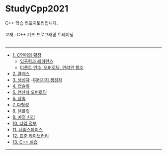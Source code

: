 # StudyCpp2021
C++ 학습 리포지토리입니다. <br><br>
교재 : C++ 기초 프로그래밍 트레이닝 <br><br>

-------------------

- [1. C언어의 확장](https://andjjip.tistory.com/246?category=949011)
  - [입출력과 레퍼런스](https://andjjip.tistory.com/247?category=949011)
  - [디폴트 인수, 오버로딩, 인라인 함수](https://andjjip.tistory.com/249?category=949011)
- [2. 클래스](https://andjjip.tistory.com/250?category=949011)
- [3. 생성자](https://andjjip.tistory.com/253?category=949011)
   -[여러가지 생성자](https://andjjip.tistory.com/255?category=949011)
- [4. 캡슐화](https://andjjip.tistory.com/259?category=949011)
- [5. 연산자 오버로딩](https://andjjip.tistory.com/260?category=949011)
- [6. 상속](https://andjjip.tistory.com/265?category=949011)
- [7. 다형성](https://andjjip.tistory.com/268?category=949011)
- [8. 템플릿](https://andjjip.tistory.com/270?category=949011)
- [9. 예외 처리]()
- [10. 타입 정보]()
- [11. 네임스페이스]()
- [12. 표준 라이브러리]()
- [13. C++ 실습]()

-------------------
